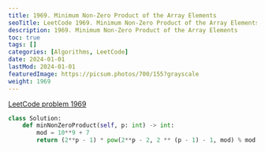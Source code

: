 ```yaml
---
title: 1969. Minimum Non-Zero Product of the Array Elements
seoTitle: LeetCode 1969. Minimum Non-Zero Product of the Array Elements | Python solution and explanation
description: 1969. Minimum Non-Zero Product of the Array Elements
toc: true
tags: []
categories: [Algorithms, LeetCode]
date: 2024-01-01
lastMod: 2024-01-01
featuredImage: https://picsum.photos/700/155?grayscale
weight: 1969
---
```


[LeetCode problem 1969](https://leetcode.com/problems/minimum-non-zero-product-of-the-array-elements/)

```python
class Solution:
    def minNonZeroProduct(self, p: int) -> int:
        mod = 10**9 + 7
        return (2**p - 1) * pow(2**p - 2, 2 ** (p - 1) - 1, mod) % mod

```

